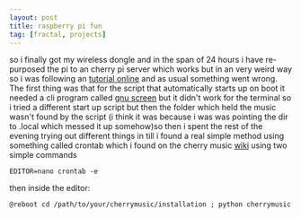 ```yaml
---
layout: post
title: raspberry pi fun
tag: [fractal, projects]
---
```

so i finally got my wireless dongle and in the span of 24 hours i have re-purposed
the pi to an cherry pi server which works but in an very weird way so i was following
an [tutorial online](http://fomori.org/blog/?p=687) and as usual something went wrong.
The first thing was that for the script that automatically starts up on boot it needed a cli
program called [gnu screen](https://www.gnu.org/software/screen/) but it didn't work for the terminal
so i tried a different start up script but then the folder which held the music wasn't found by the
script (i think it was because i was was pointing the dir to .local which messed it up somehow)so then
i spent the rest of the evening trying out different things in till i found a real simple method using
something called crontab which i found on the cherry music [wiki](https://github.com/devsnd/cherrymusic/wiki/Setup-guide#tips-and-tricks) using two simple commands
```
EDITOR=nano crontab -e
```      
then inside the editor:
```
@reboot cd /path/to/your/cherrymusic/installation ; python cherrymusic
```
